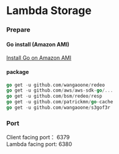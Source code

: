 # Lambda Storage
### Prepare
#### Go install (Amazon AMI)
[Install Go on Amazon AMI](https://hackernoon.com/deploying-a-go-application-on-aws-ec2-76390c09c2c5)
#### package
```go
go get -u github.com/wangaoone/redeo
go get -u github.com/aws/aws-sdk-go/...
go get -u github.com/bsm/redeo/resp
go get -u github.com/patrickmn/go-cache
go get -u github.com/wangaoone/s3gof3r
```
### Port
Client facing port： 6379  
Lambda facing port: 6380